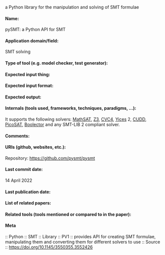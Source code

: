 a Python library for the manipulation and solving of SMT formulae

#### Name:
pySMT: a Python API for SMT

#### Application domain/field:
SMT solving

#### Type of tool (e.g. model checker, test generator):

#### Expected input thing:

#### Expected input format:

#### Expected output:

#### Internals (tools used, frameworks, techniques, paradigms, ...):
It supports the following solvers: [MathSAT](../Solvers/SMT/MathSAT.md), [Z3](../Solvers/SMT/Z3.md), [CVC4](../Solvers/SMT/CVC4.md), [Yices](../Solvers/SMT/Yices.md) 2, [CUDD](CUDD.md), [PicoSAT](../Solvers/SAT/PicoSAT.md), [Boolector](../Solvers/SMT/Boolector.md) and any SMT-LIB 2 compliant solver.

#### Comments:

#### URIs (github, websites, etc.):
Repository: https://github.com/pysmt/pysmt

#### Last commit date:
14 April 2022

#### Last publication date:

#### List of related papers:

#### Related tools (tools mentioned or compared to in the paper):

#### Meta
:: Python
:: SMT
:: Library
:: PV1 :: provides API for creating SMT formulae, manipulating them and converting them for different solvers to use
:: Source :: https://doi.org/10.1145/3550355.3552426

